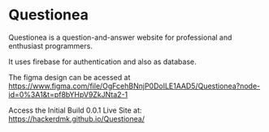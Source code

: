 # Questionea


Questionea is a question-and-answer website for professional and enthusiast programmers.

It uses firebase for authentication and also as database.

The figma design can be acessed at https://www.figma.com/file/OgFcehBNnjP0DoILE1AAD5/Questionea?node-id=0%3A1&t=pf8bYHpV9ZkJNta2-1

Access the Initial Build 0.0.1 Live Site at: https://hackerdmk.github.io/Questionea/
